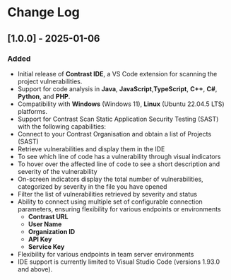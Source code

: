 # Change Log

## [1.0.0] - 2025-01-06

### Added

- Initial release of **Contrast IDE**, a VS Code extension for scanning the project vulnerabilities.
- Support for code analysis in **Java**, **JavaScript**,**TypeScript**, **C++**, **C#**, **Python**, and **PHP**.
- Compatibility with **Windows** (Windows 11), **Linux** (Ubuntu 22.04.5 LTS) platforms.
- Support for Contrast Scan Static Application Security Testing (SAST) with the following capabilities:
- Connect to your Contrast Organisation and obtain a list of Projects (SAST)
- Retrieve vulnerabilities and display them in the IDE
- To see which line of code has a vulnerability through visual indicators
- To hover over the affected line of code to see a short description and severity of the vulnerability
- On-screen indicators display the total number of vulnerabilities, categorized by severity in the file you have opened
- Filter the list of vulnerabilities retrieved by severity and status
- Ability to connect using multiple set of configurable connection parameters, ensuring flexibility for various endpoints or environments
  - **Contrast URL**
  - **User Name**
  - **Organization ID**
  - **API Key**
  - **Service Key**
- Flexibility for various endpoints in team server environments
- IDE support is currently limited to Visual Studio Code (versions 1.93.0 and above).
